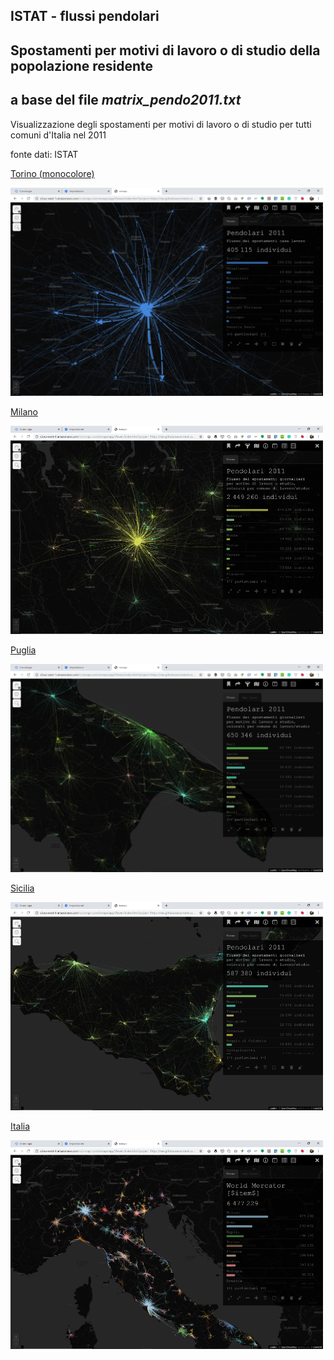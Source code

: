 ## ISTAT -  flussi pendolari

## Spostamenti per motivi di lavoro o di studio della popolazione residente 

## a base  del file *matrix_pendo2011.txt*


Visualizzazione degli spostamenti per motivi di lavoro o di studio per tutti comuni d'Italia nel 2011

fonte dati: ISTAT 

[Torino (monocolore)](http://view.ixmaps.com?project=https://raw.githubusercontent.com/gjrichter/viz/master/IstatPendolari/ixmaps_project_pendolari_mono_dash_torino.json)

<a href="http://view.ixmaps.com?project=https://raw.githubusercontent.com/gjrichter/viz/master/IstatPendolari/ixmaps_project_pendolari_mono_dash_torino.json"><img src="Pendolari_2011_Torino_monocolore.png" width="500px"></a>

[Milano](http://view.ixmaps.com?project=https://raw.githubusercontent.com/gjrichter/viz/master/IstatPendolari/ixmaps_project_pendolari_colori_Milano.json)

<a href="http://view.ixmaps.com?project=https://raw.githubusercontent.com/gjrichter/viz/master/IstatPendolari/ixmaps_project_pendolari_colori_Milano.json"><img src="Pendolari_2011_Milano.png" width="500px"></a>

[Puglia](http://view.ixmaps.com?project=https://raw.githubusercontent.com/gjrichter/viz/master/IstatPendolari/ixmaps_project_pendolari_colori_Puglia.json)

<a href="http://view.ixmaps.com?project=https://raw.githubusercontent.com/gjrichter/viz/master/IstatPendolari/ixmaps_project_pendolari_colori_Puglia.json"><img src="Pendolari_2011_Puglia.png" width="500px"></a>

[Sicilia](http://view.ixmaps.com?project=https://raw.githubusercontent.com/gjrichter/viz/master/IstatPendolari/ixmaps_project_pendolari_colori_Sicilia.json)

<a href="http://view.ixmaps.com?project=https://raw.githubusercontent.com/gjrichter/viz/master/IstatPendolari/ixmaps_project_pendolari_colori_Sicilia.json"><img src="Pendolari_2011_Sicilia.png" width="500px"></a>

[Italia](http://view.ixmaps.com?project=https://raw.githubusercontent.com/gjrichter/viz/master/IstatPendolari/ixmaps_project_pendolari_colori_Italia.json)

<a href="http://view.ixmaps.com?project=https://raw.githubusercontent.com/gjrichter/viz/master/IstatPendolari/ixmaps_project_pendolari_colori_Italia.json"><img src="Pendolari_2011_Italia.png" width="500px"></a>








